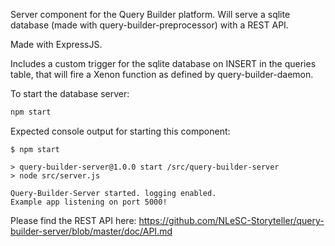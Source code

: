 Server component for the Query Builder platform. Will serve a sqlite database (made with query-builder-preprocessor) with a REST API.

Made with ExpressJS. 

Includes a custom trigger for the sqlite database on INSERT in the queries table, that will fire a Xenon function as defined by query-builder-daemon.

To start the database server:
```bash
npm start
```

Expected console output for starting this component:
```
$ npm start

> query-builder-server@1.0.0 start /src/query-builder-server
> node src/server.js

Query-Builder-Server started. logging enabled.
Example app listening on port 5000!
```

Please find the REST API here: https://github.com/NLeSC-Storyteller/query-builder-server/blob/master/doc/API.md
